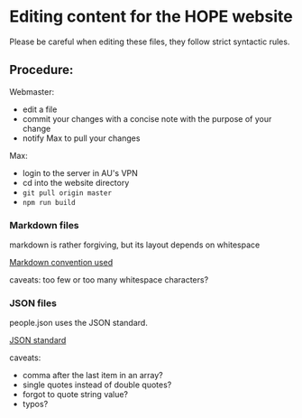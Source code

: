 # Editing content for the HOPE website

Please be careful when editing these files, they follow strict syntactic rules.

## Procedure: 
Webmaster:
 - edit a file 
 - commit your changes with a concise note with the purpose of your change
 - notify Max to pull your changes
 
 Max:
 - login to the server in AU's VPN 
 - cd into the website directory
 - `git pull origin master`
 - `npm run build`

### Markdown files

markdown is rather forgiving, but its layout depends on whitespace

[Markdown convention used](https://markdown-it.github.io/)

caveats: too few or too many whitespace characters?

### JSON files

people.json uses the JSON standard.

[JSON standard](https://www.json.org/json-en.html)

caveats: 
  - comma after the last item in an array?
  - single quotes instead of double quotes?
  - forgot to quote string value?
  - typos?
